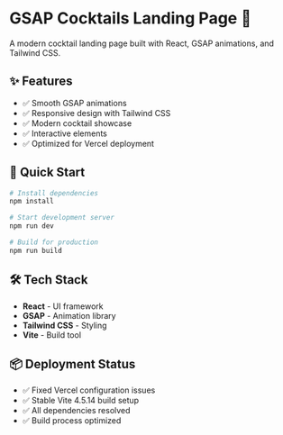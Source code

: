 # GSAP Cocktails Landing Page 🍹

A modern cocktail landing page built with React, GSAP animations, and Tailwind CSS.

## ✨ Features

- ✅ Smooth GSAP animations
- ✅ Responsive design with Tailwind CSS
- ✅ Modern cocktail showcase
- ✅ Interactive elements
- ✅ Optimized for Vercel deployment

## 🚀 Quick Start

```bash
# Install dependencies
npm install

# Start development server
npm run dev

# Build for production
npm run build
```

## 🛠️ Tech Stack

- **React** - UI framework
- **GSAP** - Animation library
- **Tailwind CSS** - Styling
- **Vite** - Build tool

## 📦 Deployment Status

- ✅ Fixed Vercel configuration issues
- ✅ Stable Vite 4.5.14 build setup
- ✅ All dependencies resolved
- ✅ Build process optimized
